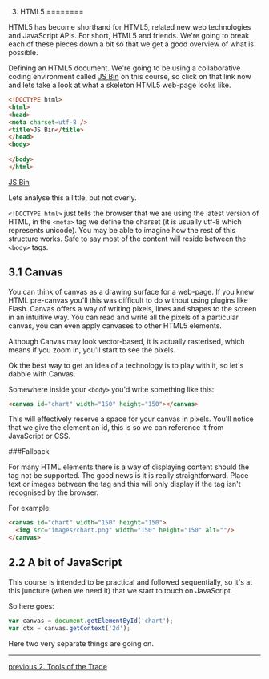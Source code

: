 3. HTML5
========

HTML5 has become shorthand for HTML5, related new web technologies and JavaScript APIs. For short, HTML5 and friends. We're going to break each of these pieces down a bit so that we get a good overview of what is possible.

Defining an HTML5 document. We're going to be using a collaborative coding environment called [JS Bin](http://jsbin.com/) on this course, so click on that link now and lets take a look at what a skeleton HTML5 web-page looks like.

`````html
<!DOCTYPE html>
<html>
<head>
<meta charset=utf-8 />
<title>JS Bin</title>
</head>
<body>
  
</body>
</html>
`````

<a class="jsbin-embed" href="http://jsbin.com/uSoyAGUw/1/embed?html">JS Bin</a><script src="http://static.jsbin.com/js/embed.js"></script>

Lets analyse this a little, but not overly.

```<!DOCTYPE html>``` just tells the browser that we are using the latest version of HTML, in the ```<meta>``` tag we define the charset (it is usually utf-8 which represents unicode). You may be able to imagine how the rest of this structure works. Safe to say most of the content will reside between the ```<body>``` tags.



3.1 Canvas
----------

You can think of canvas as a drawing surface for a web-page. If you knew HTML pre-canvas you'll this was difficult to do without using plugins like Flash. Canvas offers a way of writing pixels, lines and shapes to the screen in an intuitive way. You can read and write all the pixels of a particular canvas, you can even apply canvases to other HTML5 elements.

Although Canvas may look vector-based, it is actually rasterised, which means if you zoom in, you'll start to see the pixels.

Ok the best way to get an idea of a technology is to play with it, so let's dabble with Canvas.

Somewhere inside your ```<body>``` you'd write something like this:

`````html
<canvas id="chart" width="150" height="150"></canvas>
`````

This will effectively reserve a space for your canvas in pixels. You'll notice that we give the element an id, this is so we can reference it from JavaScript or CSS.

###Fallback

For many HTML elements there is a way of displaying content should the tag not be supported. The good news is it is really straightforward. Place text or images between the tag and this will only display if the tag isn't recognised by the browser.

For example:

`````html
<canvas id="chart" width="150" height="150">
  <img src="images/chart.png" width="150" height="150" alt=""/>
</canvas>
`````

2.2 A bit of JavaScript
-----------------------

This course is intended to be practical and followed sequentially, so it's at this juncture (when we need it) that we start to touch on JavaScript.

So here goes:

`````javascript
var canvas = document.getElementById('chart');
var ctx = canvas.getContext('2d');
`````

Here two very separate things are going on.

---

[previous 2. Tools of the Trade](02-tools-of-the-trade.md)
